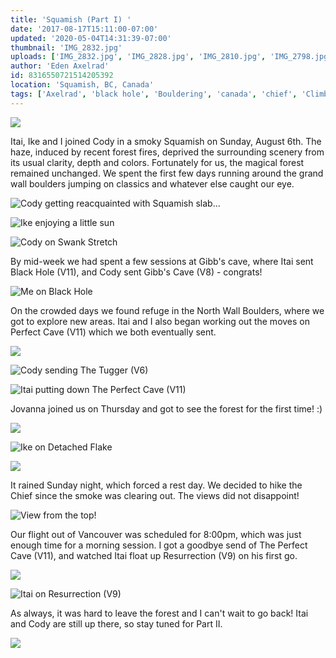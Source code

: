 ```yaml
---
title: 'Squamish (Part I) '
date: '2017-08-17T15:11:00-07:00'
updated: '2020-05-04T14:31:39-07:00'
thumbnail: 'IMG_2832.jpg'
uploads: ['IMG_2832.jpg', 'IMG_2828.jpg', 'IMG_2810.jpg', 'IMG_2798.jpg', 'IMG_2861.jpg', 'IMG_2878.jpg', 'IMG_2899.jpg', 'IMG_2884.jpg', 'IMG_3503.JPG', 'IMG_2977.JPG', 'IMG_2935.jpg', 'IMG_2930.jpg', 'IMG_2970.JPG', 'IMG_2962.jpg', 'IMG_2932.jpg']
author: 'Eden Axelrad'
id: 8316550721514205392
location: 'Squamish, BC, Canada'
tags: ['Axelrad', 'black hole', 'Bouldering', 'canada', 'chief', 'Climbing', 'Eden', 'Five', 'Five Ten', 'forest', 'grand wall', 'granite', 'Itai', 'north wall', 'perfect cave', 'resurrection', 'Squamish', 'Ten']
---
```


![](uploads/IMG_2832.jpg)

Itai, Ike and I joined Cody in a smoky Squamish on Sunday, August 6th. The haze, induced by recent forest fires, deprived the surrounding scenery from its usual clarity, depth and colors. Fortunately for us, the magical forest remained unchanged. We spent the first few days running around the grand wall boulders jumping on classics and whatever else caught our eye.

![Cody getting reacquainted with Squamish slab...](uploads/IMG_2828.jpg)

![Ike enjoying a little sun](uploads/IMG_2810.jpg)

![Cody on Swank Stretch](uploads/IMG_2798.jpg)

By mid-week we had spent a few sessions at Gibb's cave, where Itai sent Black Hole (V11), and Cody sent Gibb's Cave (V8) - congrats!

![Me on Black Hole](uploads/IMG_2861.jpg)

On the crowded days we found refuge in the North Wall Boulders, where we got to explore new areas. Itai and I also began working out the moves on Perfect Cave (V11) which we both eventually sent.

![](uploads/IMG_2878.jpg)

![Cody sending The Tugger (V6)](uploads/IMG_2899.jpg)

![Itai putting down The Perfect Cave (V11)](uploads/IMG_2884.jpg)

Jovanna joined us on Thursday and got to see the forest for the first time! :)

![](uploads/IMG_3503.JPG)

![Ike on Detached Flake](uploads/IMG_2977.JPG)

![](uploads/IMG_2935.jpg)

It rained Sunday night, which forced a rest day. We decided to hike the Chief since the smoke was clearing out. The views did not disappoint!

![View from the top!](uploads/IMG_2930.jpg)

Our flight out of Vancouver was scheduled for 8:00pm, which was just enough time for a morning session. I got a goodbye send of The Perfect Cave (V11), and watched Itai float up Resurrection (V9) on his first go.

![](uploads/IMG_2970.JPG)

![Itai on Resurrection (V9)](uploads/IMG_2962.jpg)

As always, it was hard to leave the forest and I can't wait to go back! Itai and Cody are still up there, so stay tuned for Part II.

![](uploads/IMG_2932.jpg)
